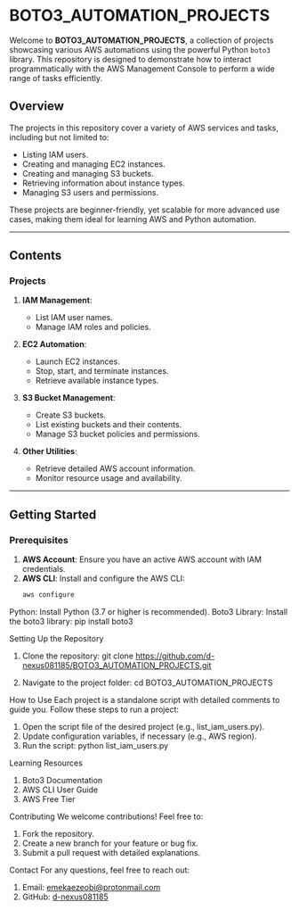 # BOTO3_AUTOMATION_PROJECTS

Welcome to **BOTO3_AUTOMATION_PROJECTS**, a collection of projects showcasing various AWS automations using the powerful Python `boto3` library. This repository is designed to demonstrate how to interact programmatically with the AWS Management Console to perform a wide range of tasks efficiently.

## **Overview**
The projects in this repository cover a variety of AWS services and tasks, including but not limited to:
- Listing IAM users.
- Creating and managing EC2 instances.
- Creating and managing S3 buckets.
- Retrieving information about instance types.
- Managing S3 users and permissions.

These projects are beginner-friendly, yet scalable for more advanced use cases, making them ideal for learning AWS and Python automation.

---

## **Contents**
### **Projects**
1. **IAM Management**:
   - List IAM user names.
   - Manage IAM roles and policies.

2. **EC2 Automation**:
   - Launch EC2 instances.
   - Stop, start, and terminate instances.
   - Retrieve available instance types.

3. **S3 Bucket Management**:
   - Create S3 buckets.
   - List existing buckets and their contents.
   - Manage S3 bucket policies and permissions.

4. **Other Utilities**:
   - Retrieve detailed AWS account information.
   - Monitor resource usage and availability.

---

## **Getting Started**
### **Prerequisites**
1. **AWS Account**: Ensure you have an active AWS account with IAM credentials.
2. **AWS CLI**: Install and configure the AWS CLI:
   ```bash
   aws configure

Python: Install Python (3.7 or higher is recommended).
Boto3 Library: Install the boto3 library:
pip install boto3

Setting Up the Repository
1. Clone the repository:
git clone https://github.com/d-nexus081185/BOTO3_AUTOMATION_PROJECTS.git


2. Navigate to the project folder:
cd BOTO3_AUTOMATION_PROJECTS


How to Use
Each project is a standalone script with detailed comments to guide you. Follow these steps to run a project:

1. Open the script file of the desired project (e.g., list_iam_users.py).
2. Update configuration variables, if necessary (e.g., AWS region).
3. Run the script:
python list_iam_users.py


Learning Resources
1. Boto3 Documentation
2. AWS CLI User Guide
3. AWS Free Tier

Contributing
We welcome contributions! Feel free to:

1. Fork the repository.
2. Create a new branch for your feature or bug fix.
3. Submit a pull request with detailed explanations.

Contact
For any questions, feel free to reach out:

1. Email: emekaezeobi@protonmail.com
2. GitHub: [d-nexus081185](https://github.com/d-nexus081185)

